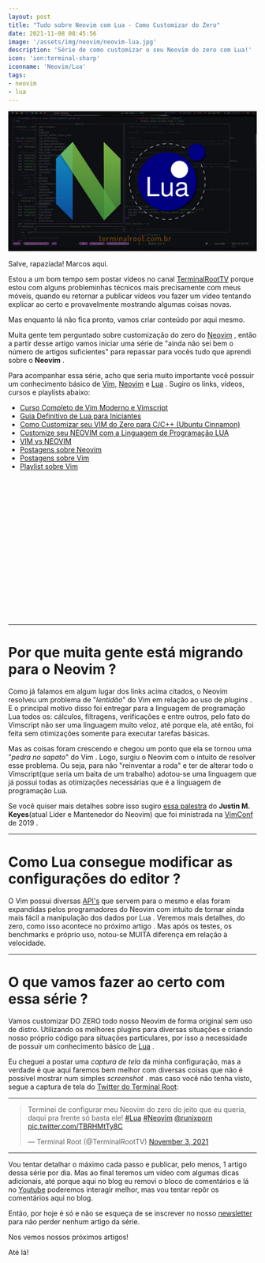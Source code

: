 ```yaml
---
layout: post
title: "Tudo sobre Neovim com Lua - Como Customizar do Zero"
date: 2021-11-08 08:45:56
image: '/assets/img/neovim/neovim-lua.jpg'
description: 'Série de como customizar o seu Neovim do zero com Lua!'
icon: 'ion:terminal-sharp'
iconname: 'Neovim/Lua'
tags:
- neovim
- lua
---
```


![Tudo sobre Neovim com Lua - Como Customizar do Zero](/assets/img/neovim/neovim-lua.jpg)

Salve, rapaziada! Marcos aqui.

Estou a um bom tempo sem postar vídeos no canal [TerminalRootTV](https://youtube.com/TerminalRootTV) porque estou com alguns probleminhas técnicos mais precisamente com meus móveis, quando eu retornar a publicar vídeos vou fazer um vídeo tentando explicar ao certo e provavelmente mostrando algumas coisas novas.

Mas enquanto lá não fica pronto, vamos criar conteúdo por aqui mesmo. 

Muita gente tem perguntado sobre customização do zero do [Neovim](https://terminalroot.com.br/tags#neovim) , então a partir desse artigo vamos iniciar uma série de "ainda não sei bem o número de artigos suficientes" para repassar para vocês tudo que aprendi sobre o **Neovim** .

Para acompanhar essa série, acho que seria muito importante você possuir um conhecimento básico de [Vim](https://terminalroot.com.br/vim), [Neovim](https://terminalroot.com.br/tags#neovim) e [Lua](https://terminalroot.com.br/lua) . Sugiro os links, vídeos, cursos e playlists abaixo:

+ [Curso Completo de Vim Moderno e Vimscript](https://terminalroot.com.br/vim/)
+ [Guia Definitivo de Lua para Iniciantes](https://terminalroot.com.br/lua)
+ [Como Customizar seu VIM do Zero para C/C++ (Ubuntu Cinnamon)](https://www.youtube.com/watch?v=W8bFxnpJjF4)
+ [Customize seu NEOVIM com a Linguagem de Programação LUA](https://terminalroot.com.br/2021/08/customize-seu-neovim-com-a-linguagem-de-programacao-lua.html)
+ [VIM vs NEOVIM](https://www.youtube.com/watch?v=lyTI9Sz0V8E)
+ [Postagens sobre Neovim](https://terminalroot.com.br/tags#neovim)
+ [Postagens sobre Vim](https://terminalroot.com.br/tags#vim)
+ [Playlist sobre Vim](https://www.youtube.com/watch?v=nyeOFAlOgNs&list=PLUJBQEDDLNcnl-1CebtDi6tlt9TtsrkgP)


<!-- QUADRADO -->
<script async src="//pagead2.googlesyndication.com/pagead/js/adsbygoogle.js"></script>
<ins class="adsbygoogle"
style="display:inline-block;width:336px;height:280px"
data-ad-client="ca-pub-2838251107855362"
data-ad-slot="5351066970"></ins>
<script>
(adsbygoogle = window.adsbygoogle || []).push({});
</script>

---

# Por que muita gente está migrando para o Neovim ?
Como já falamos em algum lugar dos links acima citados, o Neovim resolveu um problema de "*lentidão*" do Vim em relação ao uso de *plugins* . E o principal motivo disso foi entregar para a linguagem de programação Lua todos os: cálculos, filtragens, verificações e entre outros, pelo fato do Vimscript não ser uma linguagem muito veloz, até porque ela, até então, foi feita sem otimizações somente para executar tarefas básicas.

Mas as coisas foram crescendo e chegou um ponto que ela se tornou uma "*pedra no sapato*" do Vim . Logo, surgiu o Neovim com o intuito de resolver esse problema. Ou seja, para não "reinventar a roda" e ter de alterar todo o Vimscript(que seria um baita de um trabalho) adotou-se uma linguagem que já possui todas as otimizações necessárias que é a linguagem de programação Lua.

Se você quiser mais detalhes sobre isso sugiro [essa palestra](https://www.youtube.com/watch?v=Bt-vmPC_-Ho) do **Justin M. Keyes**(atual Líder e Mantenedor do Neovim) que foi ministrada na [VimConf](https://vimconf.org/) de 2019 .

---

# Como Lua consegue modificar as configurações do editor ?
O Vim possui diversas [API's](https://www.vim.org/docs.php) que servem para o mesmo e elas foram expandidas pelos programadores do Neovim com intuito de tornar ainda mais fácil a manipulação dos dados por Lua . Veremos mais detalhes, do zero, como isso acontece no próximo artigo . Mas após os testes, os benchmarks e próprio uso, notou-se MUITA diferença em relação à velocidade.

---

# O que vamos fazer ao certo com essa série ?
Vamos customizar DO ZERO todo nosso Neovim de forma original sem uso de distro. Utilizando os melhores plugins para diversas situações e criando nosso próprio código para situações particulares, por isso a necessidade de possuir um conhecimento básico de [Lua](https://terminalroot.com.br/lua) .

Eu cheguei a postar uma *captura de tela* da minha configuração, mas a verdade é que aqui faremos bem melhor com diversas coisas que não é possível mostrar num simples *screenshot* . mas caso você não tenha visto, segue a captura de tela do [Twitter do Terminal Root](https://twitter.com/TerminalRootTV/):

---

<blockquote class="twitter-tweet"><p lang="pt" dir="ltr">Terminei de configurar meu Neovim do zero do jeito que eu queria, daqui pra frente só basta ele! <a href="https://twitter.com/hashtag/Lua?src=hash&amp;ref_src=twsrc%5Etfw">#Lua</a> <a href="https://twitter.com/hashtag/Neovim?src=hash&amp;ref_src=twsrc%5Etfw">#Neovim</a> <a href="https://twitter.com/runixporn?ref_src=twsrc%5Etfw">@runixporn</a> <a href="https://t.co/TBRHMtTy8C">pic.twitter.com/TBRHMtTy8C</a></p>&mdash; Terminal Root (@TerminalRootTV) <a href="https://twitter.com/TerminalRootTV/status/1455837918807928837?ref_src=twsrc%5Etfw">November 3, 2021</a></blockquote> <script async src="https://platform.twitter.com/widgets.js" charset="utf-8"></script>


<!-- RETANGULO LARGO 2 -->
<script async src="//pagead2.googlesyndication.com/pagead/js/adsbygoogle.js"></script>
<ins class="adsbygoogle"
style="display:block; text-align:center;"
data-ad-layout="in-article"
data-ad-format="fluid"
data-ad-client="ca-pub-2838251107855362"
data-ad-slot="8549252987"></ins>
<script>
(adsbygoogle = window.adsbygoogle || []).push({});
</script>

---

Vou tentar detalhar o máximo cada passo e publicar, pelo menos, 1 artigo dessa série por dia. Mas ao final teremos um vídeo com algumas dicas adicionais, até porque aqui no blog eu removi o bloco de comentários e lá no [Youtube](https://youtube.com/TerminalRootTV) poderemos interagir melhor, mas vou tentar repôr os comentários aqui no blog.

Então, por hoje é só e não se esqueça de se inscrever no nosso [newsletter](https://terminalroot.com.br/newsletter) para não perder nenhum artigo da série.

Nos vemos nossos próximos artigos!

Até lá!


